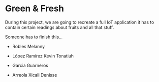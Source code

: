 # Green & Fresh

During this project, we are going to recreate a full IoT application it has to contain certain readings about fruits and all that stuff.

Someone has to finish this...

* Robles Melanny

* López Ramírez Kevin Tonatiuh

* Garcia Guarneros 

* Arreola Xicali Denisse

